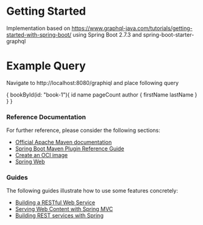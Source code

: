 # Getting Started
Implementation based on https://www.graphql-java.com/tutorials/getting-started-with-spring-boot/
using Spring Boot 2.7.3 and spring-boot-starter-graphql

# Example Query
Navigate to http://localhost:8080/graphiql and place following query

{
    bookById(id: "book-1"){
        id
        name
        pageCount
        author {
            firstName
            lastName
        }
    }
}

### Reference Documentation
For further reference, please consider the following sections:

* [Official Apache Maven documentation](https://maven.apache.org/guides/index.html)
* [Spring Boot Maven Plugin Reference Guide](https://docs.spring.io/spring-boot/docs/2.7.3/maven-plugin/reference/html/)
* [Create an OCI image](https://docs.spring.io/spring-boot/docs/2.7.3/maven-plugin/reference/html/#build-image)
* [Spring Web](https://docs.spring.io/spring-boot/docs/2.7.3/reference/htmlsingle/#web)

### Guides
The following guides illustrate how to use some features concretely:

* [Building a RESTful Web Service](https://spring.io/guides/gs/rest-service/)
* [Serving Web Content with Spring MVC](https://spring.io/guides/gs/serving-web-content/)
* [Building REST services with Spring](https://spring.io/guides/tutorials/rest/)

